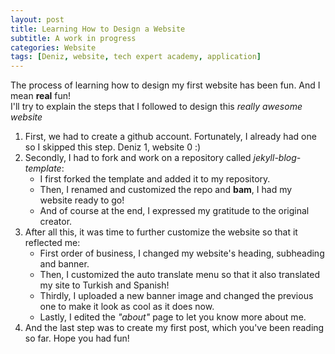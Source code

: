 ```yaml
---
layout: post
title: Learning How to Design a Website
subtitle: A work in progress
categories: Website
tags: [Deniz, website, tech expert academy, application]
---
```


The process of learning how to design my first website has been fun. And I mean **real** fun!    
I'll try to explain the steps that I followed to design this *really awesome website*

1. First, we had to create a github account. Fortunately, I already had one so I skipped this step. Deniz 1, website 0 :)
2. Secondly, I had to fork and work on a repository called *jekyll-blog-template*:
    - I first forked the template and added it to my repository.
    - Then, I renamed and customized the repo and **bam**, I had my website ready to go!
    - And of course at the end, I expressed my gratitude to the original creator.
3. After all this, it was time to further customize the website so that it reflected me:
    - First order of business, I changed my website's heading, subheading and banner.
    - Then, I customized the auto translate menu so that it also translated my site to Turkish and Spanish!
    - Thirdly, I uploaded a new banner image and changed the previous one to make it look as cool as it does now.
    - Lastly, I edited the *"about"* page to let you know more about me.
4. And the last step was to create my first post, which you've been reading so far. Hope you had fun!
